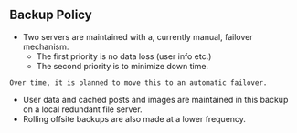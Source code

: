 ## Backup Policy

- Two servers are maintained with a, currently manual, failover mechanism. 
    - The first priority is no data loss (user info etc.)
    - The second priority is to minimize down time.

```note
Over time, it is planned to move this to an automatic failover.
```

- User data and cached posts and images are maintained in this backup on a local redundant file server.
- Rolling offsite backups are also made at a lower frequency.